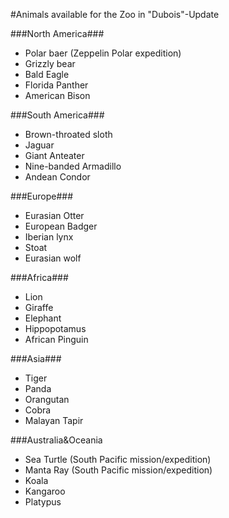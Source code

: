#Animals available for the Zoo in "Dubois"-Update

###North America###
- Polar baer (Zeppelin Polar expedition)
- Grizzly bear
- Bald Eagle
- Florida Panther
- American Bison

###South America###
- Brown-throated sloth
- Jaguar
- Giant Anteater
- Nine-banded Armadillo
- Andean Condor

###Europe###
- Eurasian Otter
- European Badger
- Iberian lynx
- Stoat
- Eurasian wolf

###Africa###
- Lion
- Giraffe
- Elephant
- Hippopotamus
- African Pinguin

###Asia###
- Tiger
- Panda
- Orangutan
- Cobra
- Malayan Tapir

###Australia&Oceania
- Sea Turtle (South Pacific mission/expedition)
- Manta Ray (South Pacific mission/expedition)
- Koala
- Kangaroo
- Platypus
